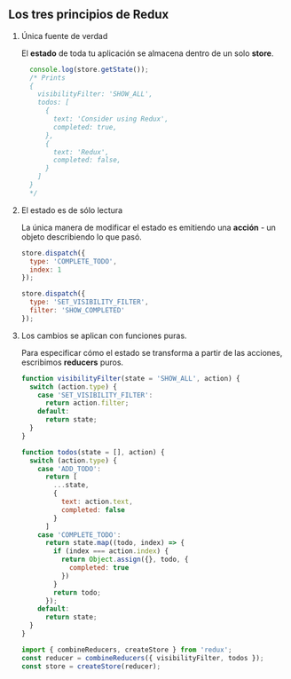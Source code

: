 ## Los tres principios de Redux

1. Única fuente de verdad

    El **estado** de toda tu aplicación se almacena dentro de un solo **store**.

    ```javascript
      console.log(store.getState());
      /* Prints
      {
        visibilityFilter: 'SHOW_ALL',
        todos: [
          {
            text: 'Consider using Redux',
            completed: true,
          },
          {
            text: 'Redux',
            completed: false,
          }
        ]
      }
      */
    ```


2. El estado es de sólo lectura

    La única manera de modificar el estado es emitiendo una **acción** - un objeto describiendo lo que pasó.

    ```javascript
    store.dispatch({
      type: 'COMPLETE_TODO',
      index: 1
    });

    store.dispatch({
      type: 'SET_VISIBILITY_FILTER',
      filter: 'SHOW_COMPLETED'
    });
    ```


3. Los cambios se aplican con funciones puras.

    Para especificar cómo el estado se transforma a partir de las acciones, escribimos **reducers** puros.

    ```javascript
    function visibilityFilter(state = 'SHOW_ALL', action) {
      switch (action.type) {
        case 'SET_VISIBILITY_FILTER':
          return action.filter;
        default:
          return state;
      }
    }

    function todos(state = [], action) {
      switch (action.type) {
        case 'ADD_TODO':
          return [
            ...state,
            {
              text: action.text,
              completed: false
            }
          ]
        case 'COMPLETE_TODO':
          return state.map((todo, index) => {
            if (index === action.index) {
              return Object.assign({}, todo, {
                completed: true
              })
            }
            return todo;
          });
        default:
          return state;
      }
    }

    import { combineReducers, createStore } from 'redux';
    const reducer = combineReducers({ visibilityFilter, todos });
    const store = createStore(reducer);
    ```
